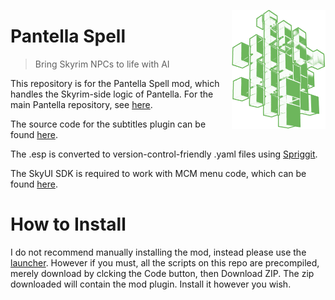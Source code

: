 <img src="./img/mantella_spell_logo_github.png" align="right"
     alt="Mantella logo" width="150" height="auto">
# Pantella Spell
> Bring Skyrim NPCs to life with AI

This repository is for the Pantella Spell mod, which handles the Skyrim-side logic of Pantella. For the main Pantella repository, see [here](https://github.com/art-from-the-machine/Mantella).

The source code for the subtitles plugin can be found [here](https://github.com/swwu/Mantella-Subtitles-Plugin-NG).

The .esp is converted to version-control-friendly .yaml files using [Spriggit](https://github.com/Mutagen-Modding/Spriggit).

The SkyUI SDK is required to work with MCM menu code, which can be found [here](https://github.com/schlangster/skyui/wiki).

# How to Install

I do not recommend manually installing the mod, instead please use the [launcher](https://github.com/Pathos14489/Pantella-Launcher). However if you must, all the scripts on this repo are precompiled, merely download by clcking the Code button, then Download ZIP. The zip downloaded will contain the mod plugin. Install it however you wish.
